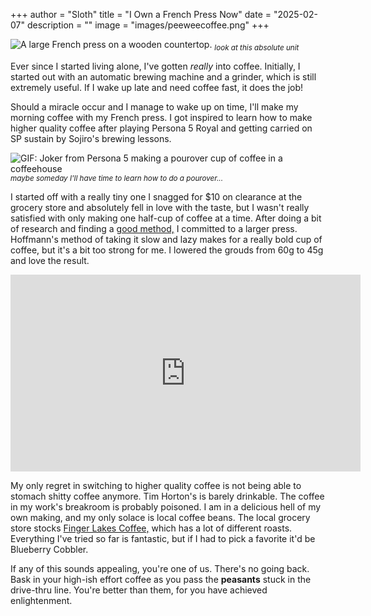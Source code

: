 +++
author = "Sloth"
title = "I Own a French Press Now"
date = "2025-02-07"
description = ""
image = "images/peeweecoffee.png"
+++

![A large French press on a wooden countertop.](/images/frenchpress.jpg)
<sub>*look at this absolute unit*</sub>

Ever since I started living alone, I've gotten *really* into coffee. Initially, I started out with an automatic brewing machine and a grinder, which is still extremely useful. If I wake up late and need coffee fast, it does the job!

Should a miracle occur and I manage to wake up on time, I'll make my morning coffee with my French press. I got inspired to learn how to make higher quality coffee after playing Persona 5 Royal and getting carried on SP sustain by Sojiro's brewing lessons.

![GIF: Joker from Persona 5 making a pourover cup of coffee in a coffeehouse](/images/p5rcoffee.gif)
<sub>*maybe someday I'll have time to learn how to do a pourover...*</sub>

I started off with a really tiny one I snagged for $10 on clearance at the grocery store and absolutely fell in love with the taste, but I wasn't really satisfied with only making one half-cup of coffee at a time. After doing a bit of research and finding a [good method,](https://www.youtube.com/watch?v=st571DYYTR8) I committed to a larger press. Hoffmann's method of taking it slow and lazy makes for a really bold cup of coffee, but it's a bit too strong for me. I lowered the grouds from 60g to 45g and love the result. 

<iframe width="560" height="315" src="https://www.youtube-nocookie.com/embed/st571DYYTR8?si=FhhknWYZB6cmRqYN" title="YouTube video player" frameborder="0" allow="accelerometer; autoplay; clipboard-write; encrypted-media; gyroscope; picture-in-picture; web-share" referrerpolicy="strict-origin-when-cross-origin" allowfullscreen></iframe>

My only regret in switching to higher quality coffee is not being able to stomach shitty coffee anymore. Tim Horton's is barely drinkable. The coffee in my work's breakroom is probably poisoned. I am in a delicious hell of my own making, and my only solace is local coffee beans. The local grocery store stocks [Finger Lakes Coffee,](https://fingerlakescoffee.com/) which has a lot of different roasts. Everything I've tried so far is fantastic, but if I had to pick a favorite it'd be Blueberry Cobbler.

If any of this sounds appealing, you're one of us. There's no going back. Bask in your high-ish effort coffee as you pass the **peasants** stuck in the drive-thru line. You're better than them, for you have achieved enlightenment.